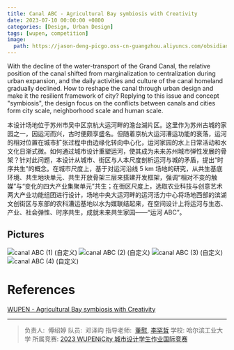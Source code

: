 ```yaml
---
title: Canal ABC - Agricultural Bay symbiosis with Creativity
date: 2023-07-10 00:00:00 +0800
categories: [Design, Urban Design]
tags: [wupen, competition] 
image:
  path: https://jason-deng-picgo.oss-cn-guangzhou.aliyuncs.com/obsidian/202404071743228.png
---
```


With the decline of the water-transport of the Grand Canal, the relative position of the canal shifted from marginalization to centralization during urban expansion, and the daily activities and culture of the canal homeland gradually declined. How to reshape the canal through urban design and make it the resilient framework of city? Replying to this issue and concept "symbiosis", the design focus on the conflicts between canals and cities form city scale, neighborhood scale and human scale.

本设计场地位于苏州市吴中区京杭大运河畔的澹台湖片区。这里作为苏州古城的家园之一，因运河而兴，古时便颇享盛名。但随着京杭大运河漕运功能的衰落，运河的相对位置在城市扩张过程中由边缘化转向中心化，运河家园的水上日常活动和水文化日渐式微。如何通过城市设计重塑运河，使其成为未来苏州城市弹性发展的骨架？针对此问题，本设计从城市、街区与人本尺度剖析运河与城的矛盾，提出“时序共生”的概念。在城市尺度上，基于对运河沿线 5 km 场地的研究，从共生基底环境、共生地块单元、共生开放骨架三层来搭建开发框架，强调“相对不变的触媒”与“变化的四大产业集聚单元”共生；在街区尺度上，选取农业科技与创意艺术两大产业功能组团进行设计，场地中央大运河畔的运河活力中心将场地西部的滨湖文创街区与东部的农科漕运基地以水为媒联结起来，在空间设计上将运河与生态、产业、社会弹性、时序共生，成就未来共生家园——“运河 ABC”。

## Pictures

![canal ABC (1) (自定义)](https://Zeyun-Deng.github.io/assets/img/2021_tzh_competition/canal%20ABC%20(1)%20(自定义).jpg)
![canal ABC (2) (自定义)](https://Zeyun-Deng.github.io/assets/img/2021_tzh_competition/canal%20ABC%20(2)%20(自定义).jpg)
![canal ABC (3) (自定义)](https://Zeyun-Deng.github.io/assets/img/2021_tzh_competition/canal%20ABC%20(3)%20(自定义).jpg)
![canal ABC (4) (自定义)](https://Zeyun-Deng.github.io/assets/img/2021_tzh_competition/canal%20ABC%20(4)%20(自定义).jpg)

# References

[WUPEN - Agricultural Bay symbiosis with Creativity](http://www.wupen.org/competitions/66?type=work&entry=13281)

---

> 负责人:  傅绍婷
> 队员:  邓泽昀
> 指导老师:  [董慰](https://homepage.hit.edu.cn/dongwei?lang=zh), [李罕哲](https://arch.hit.edu.cn/2015/0526/c11963a232564/page.htm)
> 学校: 哈尔滨工业大学
> 所属竞赛: [2023 WUPENiCity 城市设计学生作业国际竞赛](http://www.wupen.org/competitions/66)